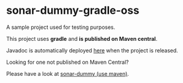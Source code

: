 # sonar-dummy-gradle-oss

A sample project used for testing purposes.

This project uses **gradle** and **is published on Maven central**.

Javadoc is automatically deployed [here](https://javadocs.sonarsource.org/?prefix=sonar-dummy-gradle-oss/)
when the project is released.

Looking for one not published on Maven Central?

Please have a look at [sonar-dummy (use maven)](https://github.com/SonarSource/sonar-dummy).
